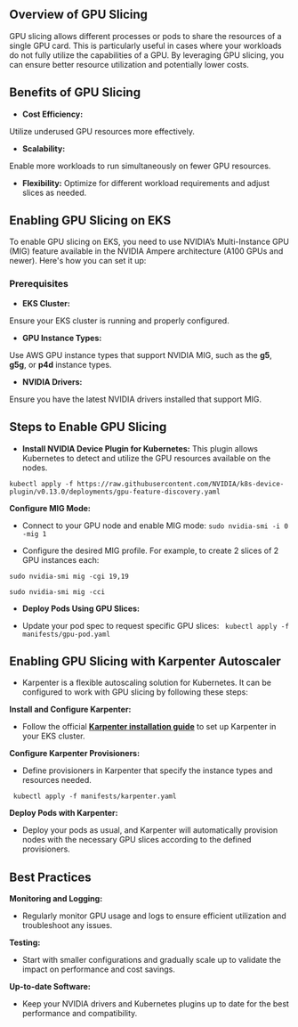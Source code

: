 ## Overview of GPU Slicing

GPU slicing allows different processes or pods to share the resources of a single GPU card. This is particularly useful in cases where your workloads do not fully utilize the capabilities of a GPU. By leveraging GPU slicing, you can ensure better resource utilization and potentially lower costs.

## Benefits of GPU Slicing
- **Cost Efficiency:** 

Utilize underused GPU resources more effectively.

- **Scalability:** 

Enable more workloads to run simultaneously on fewer GPU resources.

- **Flexibility:** Optimize for different workload requirements and adjust slices as needed.

## Enabling GPU Slicing on EKS

To enable GPU slicing on EKS, you need to use NVIDIA’s Multi-Instance GPU (MIG) feature available in the NVIDIA Ampere architecture (A100 GPUs and newer). Here's how you can set it up:

### Prerequisites

- **EKS Cluster:**

Ensure your EKS cluster is running and properly configured.

- **GPU Instance Types:** 

Use AWS GPU instance types that support NVIDIA MIG, such as the **g5**, **g5g**, or **p4d** instance types.

- **NVIDIA Drivers:** 

Ensure you have the latest NVIDIA drivers installed that support MIG.

## Steps to Enable GPU Slicing

- **Install NVIDIA Device Plugin for Kubernetes:** This plugin allows Kubernetes to detect and utilize the GPU resources available on the nodes.

`
kubectl apply -f https://raw.githubusercontent.com/NVIDIA/k8s-device-plugin/v0.13.0/deployments/gpu-feature-discovery.yaml
`

**Configure MIG Mode:**

- Connect to your GPU node and enable MIG mode:
`
sudo nvidia-smi -i 0 -mig 1
`

- Configure the desired MIG profile. For example, to create 2 slices of 2 GPU instances each:

`
sudo nvidia-smi mig -cgi 19,19
`

`
sudo nvidia-smi mig -cci
`

- **Deploy Pods Using GPU Slices:**

- Update your pod spec to request specific GPU slices:
 ` 
   kubectl apply -f manifests/gpu-pod.yaml
   `

## Enabling GPU Slicing with Karpenter Autoscaler  

- Karpenter is a flexible autoscaling solution for Kubernetes. It can be configured to work with GPU slicing by following these steps:

**Install and Configure Karpenter:**

- Follow the official [**Karpenter installation guide**](https://karpenter.sh/v0.37/getting-started/getting-started-with-karpenter/)  to set up Karpenter in your EKS cluster.

**Configure Karpenter Provisioners:**

- Define provisioners in Karpenter that specify the instance types and resources needed.

 ` 
   kubectl apply -f manifests/karpenter.yaml
   `

**Deploy Pods with Karpenter:**

- Deploy your pods as usual, and Karpenter will automatically provision nodes with the necessary GPU slices according to the defined provisioners.

## Best Practices

**Monitoring and Logging:** 
- Regularly monitor GPU usage and logs to ensure efficient utilization and troubleshoot any issues.

**Testing:** 
- Start with smaller configurations and gradually scale up to validate the impact on performance and cost savings.

**Up-to-date Software:** 
- Keep your NVIDIA drivers and Kubernetes plugins up to date for the best performance and compatibility.
